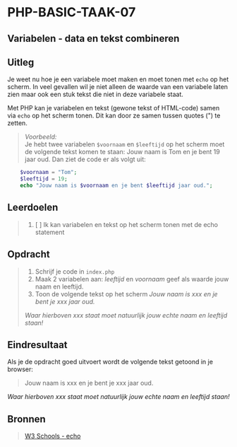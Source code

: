 # PHP-BASIC-TAAK-07
## Variabelen - data en tekst combineren
## Uitleg
Je weet nu hoe je een variabele moet maken en moet tonen met `echo` op het scherm. In veel gevallen wil je niet alleen de waarde van een variabele laten zien maar ook een stuk tekst die niet in deze variabele staat.

Met PHP kan je variabelen en tekst (gewone tekst of HTML-code) samen via `echo` op het scherm tonen. Dit kan door ze samen tussen quotes (") te zetten.

>_Voorbeeld:_  
>Je hebt twee variabelen `$voornaam` en `$leeftijd` op het scherm moet de volgende tekst komen te staan: Jouw naam is Tom en je bent 19 jaar oud. Dan ziet de code er als volgt uit:
```php
    $voornaam = "Tom";
    $leeftijd = 19;
    echo "Jouw naam is $voornaam en je bent $leeftijd jaar oud.";
```
>
## Leerdoelen
>1. [ ] Ik kan variabelen en tekst op het scherm tonen met de echo statement

## Opdracht
>1. Schrijf je code in `index.php`
>2. Maak 2 variabelen aan: _leeftijd_ en _voornaam_ geef als waarde jouw naam en leeftijd.
>3. Toon de volgende tekst op het scherm _Jouw naam is xxx en je bent je xxx jaar oud._
>
>_Waar hierboven xxx staat moet natuurlijk jouw echte naam en leeftijd staan!_

## Eindresultaat
Als je de opdracht goed uitvoert wordt de volgende tekst getoond in je browser: 
>Jouw naam is xxx en je bent je xxx jaar oud.  
>
_Waar hierboven xxx staat moet natuurlijk jouw echte naam en leeftijd staan!_

## Bronnen
>[W3 Schools - echo](https://www.w3schools.com/php/php_echo_print.asp)